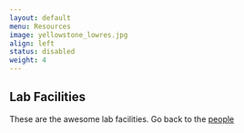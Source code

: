 ```yaml
---
layout: default
menu: Resources
image: yellowstone_lowres.jpg
align: left
status: disabled
weight: 4
---
```


## Lab Facilities

These are the awesome lab facilities. Go back to the [people](people.html)
